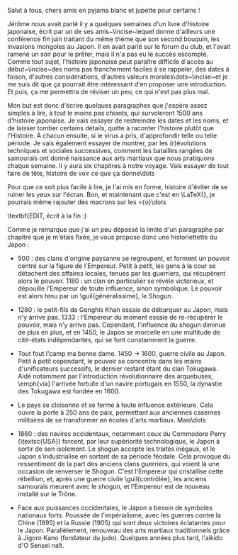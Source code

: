 Salut à tous, chers amis en pyjama blanc et jupette pour certains !

Jérôme nous avait parlé il y a quelques semaines d'un livre d'histoire
japonaise, écrit par un de ses amis~\incise~lequel donne d'ailleurs une
conférence fin juin traitant du même thème que son second bouquin, les
invasions mongoles au Japon. Il en avait parlé sur le forum du club, et
l'avait ramené un soir pour le prêter, mais il n'a pas eu le succès escompté.
Comme tout sujet, l'histoire japonaise peut paraître difficile d'accès au
début~\incise~des noms pas franchement faciles à se rappeler, des dates à
foison, d'autres considérations, d'autres valeurs morales\dots~\incise~et je
me suis dit que ça pourrait être intéressant d'en proposer une introduction.
Et puis, ça me permettra de réviser un peu, ce qui n'est pas plus mal.

Mon but est donc d'écrire quelques paragraphes que j'espère assez simples à
lire, à tout le moins pas chiants, qui survoleront 1500 ans d'histoire
japonaise. Je vais essayer de restreindre les dates et les noms, et de laisser
tomber certains détails, quitte à raconter l'histoire plutôt que l'Histoire. À
chacun ensuite, si le virus a pris, d'approfondir telle ou telle période. Je
vais également essayer de montrer, par les (r)évolutions techniques et
sociales successives, comment les batailles rangées de samouraïs ont donné
naissance aux arts martiaux que nous pratiquons chaque semaine. Il y aura six
chapitres à notre voyage. Vais essayer de tout faire de tête, histoire de voir
ce que ça donne\dots

Pour que ce soit plus facile à lire, je l'ai mis en forme, histoire d'éviter
de se ruiner les yeux sur l'écran. Bon, et maintenant que c'est en \LaTeX{},
je pourrais même rajouter des macrons sur les \={o}\dots

\textbf{EDIT, écrit à la fin :}

Comme je remarque que j'ai un peu dépassé la limite d'un paragraphe par
chapitre que je m'étais fixée, je vous propose donc une historiettette du
Japon :


- 500 : des clans d'origine paysanne se regroupent, et forment un pouvoir
  centré sur la figure de l'Empereur. Petit à petit, les gens à la cour se
  détachent des affaires locales, tenues par les guerriers, qui récupèrent
  alors le pouvoir. 1180 : un clan en particulier se révèle victorieux, et
  dépouille l'Empereur de toute influence, sinon symbolique. Le pouvoir est
  alors tenu par un \guil{généralissime}, le Shogun.

- 1280 : le petit-fils de Genghis Khan essaie de débarquer au Japon, mais n'y
  arrive pas. 1333 : l'Empereur du moment essaie de re-récupérer le pouvoir,
  mais n'y arrive pas. Cependant, l'influence du shogun diminue de plus en
  plus, et en 1450, le Japon se morcelle en une multitude de cité-états
  indépendantes, qui se font constamment la guerre.

- Tout fout l'camp ma bonne dame. 1450 $\rightarrow$ 1600, guerre civile au
  Japon. Petit à petit cependant, le pouvoir se concentre dans les mains
  d'unificateurs successifs, le dernier restant étant du clan Tokugawa. Aidé
  notamment par l'introduction révolutionnaire des arquebuses, \emph{via}
  l'arrivée fortuite d'un navire portugais en 1550, la dynastie des Tokugawa
  est fondée en 1600.

- Le pays se cloisonne et se ferme à toute influence extérieure. Cela ouvre la
  porte à 250 ans de paix, permettant aux anciennes casernes militaires de se
  transformer en écoles d'arts martiaux. Mais\dots

- 1860 : des navires occidentaux, notamment ceux du Commodore Perry
  (\textsc{USA}) forcent, par leur supériorité technologique, le Japon à sortir
  de son isolement. Le shogun accepte les traités inégaux, et le Japon
  s'industrialise en sortant de sa période féodale. Cela provoque du
  ressentiment de la part des anciens clans guerriers, qui voient là une
  occasion de renverser le Shogun. C'est l'Empereur qui cristallise cette
  rébellion, et, après une guerre civile \guil{contrôlée}, les anciens
  samourais meurent avec le shogun, et l'Empereur est de nouveau installé sur
  le Trône.

- Face aux puissances occidentales, le Japon a besoin de symboles nationaux
  forts. Poussée de l'impérialisme, avec les guerres contre la Chine (1895) et
  la Russie (1905) qui sont deux victoires éclatantes pour le Japon.
  Parallèlement, renouveau des arts martiaux traditionnels grâce à Jigoro Kano
  (fondateur du judo). Quelques années plus tard, l'aikido d'O Sensei naît.
